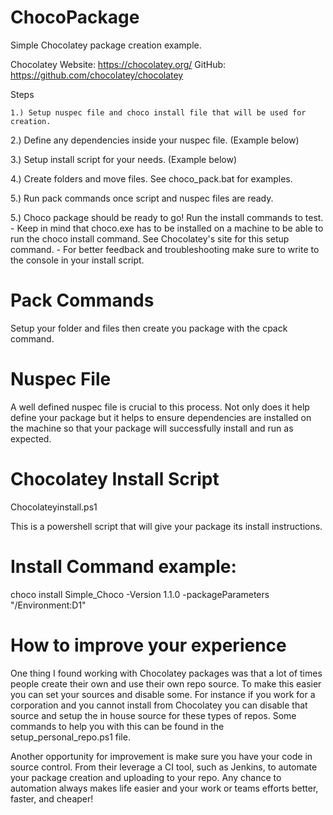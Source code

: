 # ChocoPackage
Simple Chocolatey package creation example.


Chocolatey Website: https://chocolatey.org/
GitHub: https://github.com/chocolatey/chocolatey

Steps

	1.) Setup nuspec file and choco install file that will be used for creation.

  2.) Define any dependencies inside your nuspec file. (Example below)

  3.) Setup install script for your needs. (Example below)

  4.) Create folders and move files. See choco_pack.bat for examples.

  5.) Run pack commands once script and nuspec files are ready.

  5.) Choco package should be ready to go! Run the install commands to test.
		- Keep in mind that choco.exe has to be installed on a machine to be able to
    run the choco install command. See Chocolatey's site for this setup command.
    - For better feedback and troubleshooting make sure to write to the console
    in your install script.

# Pack Commands

Setup your folder and files then create you package with the cpack command.


# Nuspec File

A well defined nuspec file is crucial to this process. Not only does it help
define your package but it helps to ensure dependencies are installed on the
machine so that your package will successfully install and run as expected.


# Chocolatey Install Script
  Chocolateyinstall.ps1

  This is a powershell script that will give your package its install instructions.


# Install Command example:

choco install Simple_Choco -Version 1.1.0 -packageParameters "/Environment:D1"

# How to improve your experience

One thing I found working with Chocolatey packages was that a lot of times
people create their own and use their own repo source. To make this easier you
can set your sources and disable some. For instance if you work for a
corporation and you cannot install from Chocolatey you can disable that source
and setup the in house source for these types of repos. Some commands to help
you with this can be found in the setup_personal_repo.ps1 file.


Another opportunity for improvement is make sure you have your code in source
control. From their leverage a CI tool, such as Jenkins, to automate your
package creation and uploading to your repo. Any chance to automation always
makes life easier and your work or teams efforts better, faster, and cheaper!
